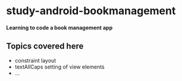 # study-android-bookmanagement
#### Learning to code a book management app 

## Topics covered here

- constraint layout
- textAllCaps setting of view elements
- ...
